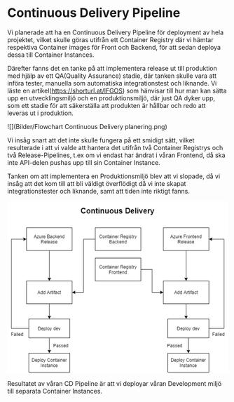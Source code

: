 # Continuous Delivery Pipeline

Vi planerade att ha en Continuous Delivery Pipeline för deployment av hela projektet, vilket skulle göras utifrån ett Container Registry där vi hämtar respektiva Container images för Front och Backend, för att sedan deploya dessa till Container Instances.

Därefter fanns det en tanke på att implementera release ut till produktion med hjälp av ett QA(Quality Assurance) stadie, där tanken skulle vara att införa tester, manuella som automatiska integrationstest och liknande. Vi läste en artikel(https://shorturl.at/lFGOS) som hänvisar till hur man kan sätta upp en utvecklingsmiljö och en produktionsmiljö, där just QA dyker upp, som ett stadie för att säkerställa att produkten är hållbar och redo att leveras ut i produktion.

![](Bilder/Flowchart Continuous Delivery planering.png) 

Vi insåg snart att det inte  skulle fungera på ett smidigt sätt, vilket resulterade i att vi valde att hantera det utifrån två Container Registrys och två Release-Pipelines, t.ex om vi endast har ändrat i våran Frontend, då ska inte API-delen pushas upp till sin Container Instance.

Tanken om att implementera en Produktionsmiljö blev att vi slopade, då vi insåg att det kom till att bli väldigt överflödigt då vi inte skapat integrationstester och liknande, samt att tiden inte riktigt fanns.

![](Bilder/Continuous%20Delivery%20Pipeline%20Final%20Flowchart.png) 

Resultatet av våran CD Pipeline är att vi deployar våran Development miljö till separata Container Instances.